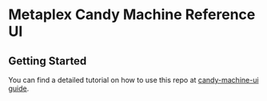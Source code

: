 # Metaplex Candy Machine Reference UI

## Getting Started

You can find a detailed tutorial on how to use this repo at [candy-machine-ui guide](https://docs.metaplex.com/guides/candy-machine-ui).
